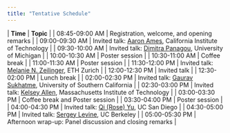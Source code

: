 ```yaml
---
title: "Tentative Schedule"
---
```


| **Time**       | **Topic**                                                                                                                                         |
| 08:45-09:00 AM | Registration, welcome, and opening remarks                                                                                                        |
| 09:00-09:30 AM | Invited talk: [Aaron Ames](http://ames.caltech.edu/), California Institute of Technology                                                          |
| 09:30-10:00 AM | Invited talk: [Dimitra Panagou](http://www-personal.umich.edu/~dpanagou/), University of Michigan                                                 |
| 10:00-10:30 AM | Poster session                                                                                                                                    |
| 10:30-11:00 AM | Coffee break                                                                                                                                      |
| 11:00-11:30 AM | Poster session                                                                                                                                    |
| 11:30-12:00 PM | Invited talk: [Melanie N. Zeilinger](https://mavt.ethz.ch/the-department/people/person-detail.MTQyNzM3.TGlzdC81NTMsLTY5MzYxOTMw.html), ETH Zurich |
| 12:00-12:30 PM | Invited talk                                                                                                                                      |
| 12:30-02:00 PM | Lunch break                                                                                                                                       |
| 02:00-02:30 PM | Invited talk: [‪Gaurav Sukhatme](http://robotics.usc.edu/~gaurav/), University of Southern California                                              |
| 02:30-03:00 PM | Invited talk: [Kelsey Allen](https://web.mit.edu/krallen/www/), Massachusetts Institute of Technology                                             |
| 03:00-03:30 PM | Coffee break and Poster session                                                                                                                   |
| 03:30-04:00 PM | Poster session                                                                                                                                    |
| 04:00-04:30 PM | Invited talk: [Qi (Rose) Yu](http://roseyu.com/),  UC San Diego                                                                                   |
| 04:30-05:00 PM | Invited talk: [Sergey Levine](https://people.eecs.berkeley.edu/~svlevine/), UC Berkeley                                                           |
| 05:00-05:30 PM | Afternoon wrap-up: Panel discussion and closing remarks                                                                                           |

